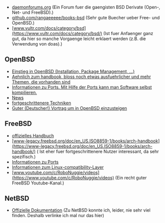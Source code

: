 - [daemonforums.org](http://daemonforums.org/) (Ein Forum fuer die gaengisten BSD Derivate (Open-, Net- und FreeBSD).)
- [github.com/rangaeeeee/books-bsd](https://github.com/rangaeeeee/books-bsd) (Sehr gute Buecher ueber Free- und
  OpenBSD.)
- [www.vultr.com/docs/category/bsd](https://www.vultr.com/docs/category/bsd/) (Ist fuer Anfaenger ganz gut, da hier so
  manche Vorgaenge leicht erklaert werden (z.B. die Verwendung von doas).)

## OpenBSD

- [Einstieg in OpenBSD (Installation, Package Management, ...)](https://www.openbsdhandbook.com/)
- [Aehnlich zum handbook, bloss noch etwas ausfuehrlicher und mehr Themen, die vorhanden sind](https://www.openbsd.org/faq/)
- [Informationen zu Ports. Mit Hilfe der Ports kann man Software selbst kompilieren.](https://www.openbsd.org/faq/ports/)
- [News](https://undeadly.org/cgi?action=front)
- [fortgeschrittenere Techniken](http://openbsdsupport.org/)
- [Guter (Deutscher!) Vortrag um in OpenBSD einzusteigen](https://www.youtube.com/watch?v=c0AtaEhFH8s)

## FreeBSD

- [offizielles Handbuch](https://docs.freebsd.org/en/books/handbook/)
- [www-legacy.freebsd.org/doc/en_US.ISO8859-1/books/arch-handbook](https://www-legacy.freebsd.org/doc/en_US.ISO8859-1/books/arch-handbook/) (
  Ist eher fuer fortgeschrittenere Nutzer interessant, da sehr spezifisch.)
- [Informationen zu Ports](https://www.freebsd.org/ports/)
- [Informationen zum Linux-compatibility-Layer](https://docs.freebsd.org/en/books/handbook/linuxemu/)
- [www.youtube.com/c/RoboNuggie/videos](https://www.youtube.com/c/RoboNuggie/videos) (Ein recht guter FreeBSD
  Youtube-Kanal.)

## NetBSD

- [Offizielle Dokumentation](http://www.netbsd.org/docs/) (Zu NetBSD konnte ich, leider, nie sehr viel finden. Deshalb
  verlinke ich mal nur das hier)
